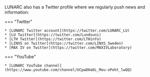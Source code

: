 LUNARC also has a Twitter profile where we regularly push news and information:

=== "Twitter"

    * [LUNARC Twitter account](https://twitter.com/LUNARC_LU)
    * [LU Twitter](https://twitter.com/Lundsuni)
    * [LTH Twitter](https://twitter.com/LTHinfo)
    * [LINXS on Twitter](https://twitter.com/LINXS_Sweden)
    * [MAX IV on Twitter](https://twitter.com/MAXIVLaboratory)

=== "YouTube"

    * [LUNARC YouTube channel](https://www.youtube.com/channel/UCpwDHa6L_Mou-oPeht_lwQQ)



